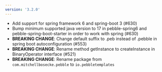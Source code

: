 ```yaml
---
version: '3.2.0'
---
```


- Add support for spring framework 6 and spring-boot 3 (#630)
- Bump minimum supported java version to 17 in pebble-spring6 and pebble-spring-boot-starter in order to work with spring (#630)
- **BREAKING CHANGE**: Change default suffix to .peb instead of .pebble in spring boot autoconfiguration (#553)
- **BREAKING CHANGE**: Rename method getInstance to createInstance in BinaryOperator interface (#521)
- **BREAKING CHANGE**: Rename package from `com.mitchellbosecke.pebble` to `io.pebbletemplates`